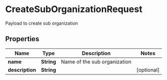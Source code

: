 

# CreateSubOrganizationRequest

Payload to create sub organization

## Properties

| Name | Type | Description | Notes |
|------------ | ------------- | ------------- | -------------|
|**name** | **String** | Name of the sub organization |  |
|**description** | **String** |  |  [optional] |



